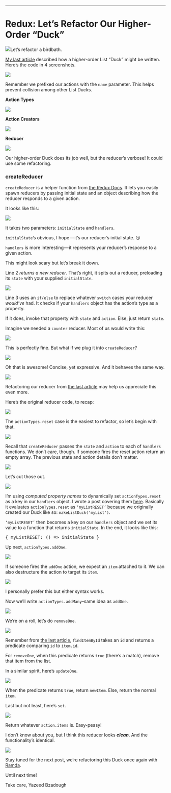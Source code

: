 * * *

# Redux: Let’s Refactor Our Higher-Order “Duck”

![](https://cdn-images-1.medium.com/max/1600/1*dejlV_1P5rnC7MWMuAMZCg.png)Let’s refactor a birdbath.

[My last article](https://medium.com/p/a045415bef0f?source=linkShare-93124e8e38fc-1519129006) described how a higher-order List “Duck” might be written. Here’s the code in 4 screenshots.

![](https://cdn-images-1.medium.com/max/1600/1*-YWuR4qMhHGdgulL44It5w.png)

Remember we prefixed our actions with the `name` parameter. This helps prevent collision among other List Ducks.

**Action Types**

![](https://cdn-images-1.medium.com/max/1600/1*rFwrpi_e7eB_-QNIRZjTrg.png)

**Action Creators**

![](https://cdn-images-1.medium.com/max/1600/1*opwz3NU8UibamwLBNyU8Ag.png)

**Reducer**

![](https://cdn-images-1.medium.com/max/1600/1*OquJ--y0sPxhi9dlyc5gtw.png)

Our higher-order Duck does its job well, but the reducer’s verbose! It could use some refactoring.

### createReducer

`createReducer` is a helper function from [the Redux Docs](https://redux.js.org/recipes/reducing-boilerplate#generating-reducers). It lets you easily spawn reducers by passing initial state and an object describing how the reducer responds to a given action.

It looks like this:

![](https://cdn-images-1.medium.com/max/1600/1*JjlD6WQ5-zrnQUneETEFzw.png)

It takes two parameters: `initialState` and `handlers`.

`initialState`’s obvious, I hope — it’s our reducer’s initial state. 😏

`handlers` is more interesting — it represents your reducer’s response to a given action.

This might look scary but let’s break it down.

Line 2 _returns a new reducer_. That’s right, it spits out a reducer, preloading its `state` with your supplied `initialState`.

![](https://cdn-images-1.medium.com/max/1600/1*_WFBi0uv8Pc9t3-YUew5vg.png)

Line 3 uses an `if/else` to replace whatever `switch` cases your reducer _would’ve_ had. It checks if your `handlers` object has the action’s type as a property.

If it does, invoke that property with `state` and `action`.
Else, just return `state`.

Imagine we needed a `counter` reducer. Most of us would write this:

![](https://cdn-images-1.medium.com/max/1600/1*MDbz0zupPArz_Wxyaf8-BQ.png)

This is perfectly fine. But what if we plug it into `createReducer`?

![](https://cdn-images-1.medium.com/max/1600/1*11DwUM-dRpY4CyZ1s9dwjA.png)

Oh that is awesome! Concise, yet expressive. And it behaves the same way.

![](https://cdn-images-1.medium.com/max/1600/1*M2ok3DLAtYnFIxu2E9z8RA.png)

Refactoring our reducer from [the last article](https://medium.com/p/a045415bef0f?source=linkShare-93124e8e38fc-1519129006) may help us appreciate this even more.

Here’s the original reducer code, to recap:

![](https://cdn-images-1.medium.com/max/1600/1*OquJ--y0sPxhi9dlyc5gtw.png)

The `actionTypes.reset` case is the easiest to refactor, so let’s begin with that.

![](https://cdn-images-1.medium.com/max/1600/1*geYXrE3Rc7AQqRDD-okIaA.png)

Recall that `createReducer` passes the `state` and `action` to each of `handlers` functions. We don’t care, though. If someone fires the reset action return an empty array. The previous state and action details don’t matter.

![](https://cdn-images-1.medium.com/max/1600/1*Gnxcyp58-1fbX3KO17AqcQ.png)

Let’s cut those out.

![](https://cdn-images-1.medium.com/max/1600/1*eXtpoOeFrikOQhaSHJnv4Q.png)

I’m using _computed property names_ to dynamically set `actionTypes.reset` as a key in our `handlers` object. I wrote a post covering them [here](https://medium.com/front-end-hacking/immutably-rename-object-keys-in-javascript-5f6353c7b6dd). Basically it evaluates `actionTypes.reset` as `‘myListRESET’` because we originally created our Duck like so: `makeListDuck('myList')`.

`‘myListRESET’` then becomes a key on our `handlers` object and we set its value to a function that returns `initialState`. In the end, it looks like this:

<pre name="5bda" id="5bda" class="graf graf--pre graf-after--p">{ myListRESET: () => initialState }</pre>

Up next, `actionTypes.addOne`.

![](https://cdn-images-1.medium.com/max/1600/1*ulsJxARQjbnwQn1dtGksjQ.png)

If someone fires the `addOne` action, we expect an `item` attached to it. We can also destructure the action to target its `item`.

![](https://cdn-images-1.medium.com/max/1600/1*C59YIU-pJikqJb6o56RgFw.png)

I personally prefer this but either syntax works.

Now we’ll write `actionTypes.addMany`–same idea as `addOne`.

![](https://cdn-images-1.medium.com/max/1600/1*_UOudkm6VU_ORIaveXo-ZA.png)

We’re on a roll, let’s do `removeOne`.

![](https://cdn-images-1.medium.com/max/1600/1*kAHo4cpfQqtMw7Hvu5fCoQ.png)

Remember from [the last article](https://medium.com/p/a045415bef0f?source=linkShare-93124e8e38fc-1519129006), `findItemById` takes an `id` and returns a predicate comparing `id` to `item.id`.

For `removeOne`, when this predicate returns `true` (there’s a match), remove that item from the list.

In a similar spirit, here’s `updateOne`.

![](https://cdn-images-1.medium.com/max/1600/1*gI5MRa5hxvkH5hPJbbT71w.png)

When the predicate returns `true`, return `newItem`. Else, return the normal `item`.

Last but not least, here’s `set`.

![](https://cdn-images-1.medium.com/max/1600/1*vzYVbbsMGxtkDCiJOPiFqw.png)

Return whatever `action.items` is. Easy-peasy!

I don’t know about you, but I think this reducer looks **_clean_**. And the functionality’s identical.

![](https://cdn-images-1.medium.com/max/1600/1*2rCEN64sVfkv-Y7nDD167w.png)

Stay tuned for the next post, we’re refactoring this Duck once again with [Ramda](http://ramdajs.com).

Until next time!

Take care,
Yazeed Bzadough